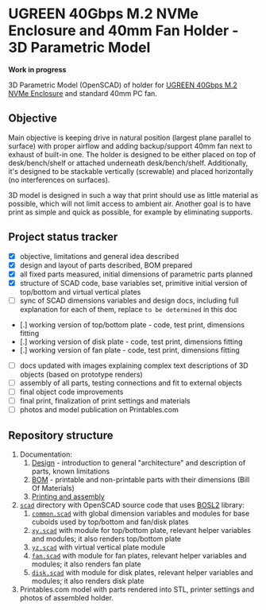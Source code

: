 # UGREEN 40Gbps M.2 NVMe Enclosure and 40mm Fan Holder - 3D Parametric Model

**Work in progress**

3D Parametric Model (OpenSCAD) of holder for [UGREEN 40Gbps M.2 NVMe Enclosure](https://web.archive.org/web/20250118234648/https://www.ugreen.com/products/ugreen-40gbps-m-2-nvme-enclosure-with-cooling-fan) and standard 40mm PC fan. 

## Objective

Main objective is keeping drive in natural position (largest plane parallel to surface) with proper airflow and adding backup/support 40mm fan next to exhaust of built-in one. The holder is designed to be either placed on top of desk/bench/shelf or attached underneath desk/bench/shelf. Additionally, it's designed to be stackable vertically (screwable) and placed horizontally (no interferences on surfaces).

3D model is designed in such a way that print should use as little material as possible, which will not limit access to ambient air. Another goal is to have print as simple and quick as possible, for example by eliminating supports.

## Project status tracker

- [x] objective, limitations and general idea described
- [x] design and layout of parts described, BOM prepared
- [x] all fixed parts measured, initial dimensions of parametric parts planned
- [x] structure of SCAD code, base variables set, primitive initial version of top/bottom and virtual vertical plates
- [ ] sync of SCAD dimensions variables and design docs, including full explanation for each of them, replace `to be determined` in this doc
- [.] working version of top/bottom plate - code, test print, dimensions fitting
- [.] working version of disk plate - code, test print, dimensions fitting
- [.] working version of fan plate - code, test print, dimensions fitting
- [ ] docs updated with images explaining complex text descriptions of 3D objects (based on prototype renders)
- [ ] assembly of all parts, testing connections and fit to external objects
- [ ] final object code improvements
- [ ] final print, finalization of print settings and materials
- [ ] photos and model publication on Printables.com

## Repository structure

1. Documentation:
   1. [Design](./docs/DESIGN.md) - introduction to general "architecture" and description of parts, known limitations
   2. [BOM](./docs/BOM.md) - printable and non-printable parts with their dimensions (Bill Of Materials)
   3. [Printing and assembly](./docs/ASSEMBLY.md)
2. [`scad`](./scad/) directory with OpenSCAD source code that uses [BOSL2](https://github.com/BelfrySCAD/BOSL2) library:
   1. [`common.scad`](./scad/common.scad) with global dimension variables and modules for base cuboids used by top/bottom and fan/disk plates
   2. [`xy.scad`](./scad/xy.scad) with module for top/bottom plate, relevant helper variables and modules; it also renders top/bottom plate
   3. [`yz.scad`](./scad/yz.scad) with virtual vertical plate module
   4. [`fan.scad`](./scad/fan.scad) with module for fan plates, relevant helper variables and modules; it also renders fan plate
   5. [`disk.scad`](./scad/disk.scad) with module for disk plates, relevant helper variables and modules; it also renders disk plate
3. Printables.com model with parts rendered into STL, printer settings and photos of assembled holder.
